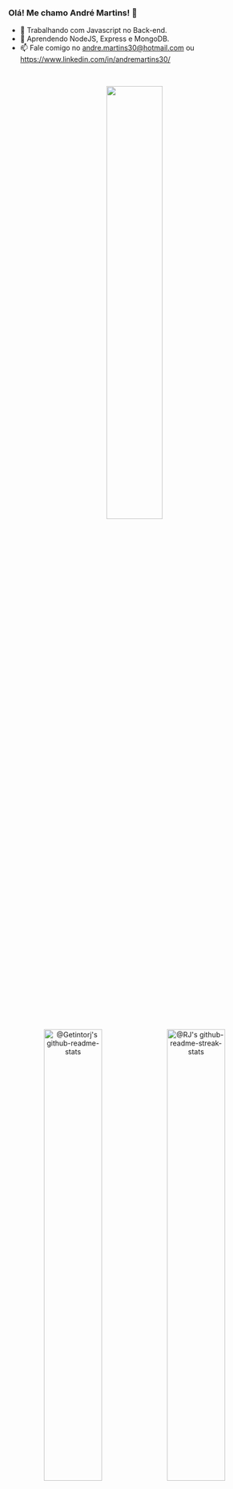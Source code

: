 ### Olá! Me chamo André Martins! 👋

- 🔭 Trabalhando com Javascript no Back-end.
- 🌱 Aprendendo NodeJS, Express e MongoDB.
- 📫 Fale comigo no andre.martins30@hotmail.com ou https://www.linkedin.com/in/andremartins30/

</br>
  
<p align="center">
<img src="https://github-readme-stats.vercel.app/api/top-langs/?username=andremartins30&theme=gotham&layout=compact"width="47%"/> 
</p>

</br>

<p align="center">
<a href="https://github.com/andremartins30?tab=repositories"><img src="https://github-readme-stats-one-bice.vercel.app/api?username=andremartins30&theme=gotham&show_icons=true&count_private=true&hide_border=false&role=OWNER,ORGANIZATION_MEMBER,COLLABORATOR"  width="48%" alt="@Getintorj's github-readme-stats"/></a>
<a href="https://github.com/andremartins30?tab=stars"><img src="https://github-readme-streak-stats.herokuapp.com?user=andremartins30&theme=gotham&hide_border=false&date_format=M%20j%5B%2C%20Y%5D"  width="48%" alt="@RJ's github-readme-streak-stats"/></a>
</p>
